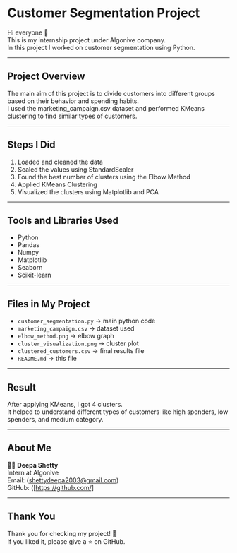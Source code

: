 # Customer Segmentation Project

Hi everyone 👋  
This is my internship project under Algonive company.  
In this project I worked on customer segmentation using Python.

---

## Project Overview

The main aim of this project is to divide customers into different groups based on their behavior and spending habits.  
I used the marketing_campaign.csv dataset and performed KMeans clustering to find similar types of customers.

---

## Steps I Did

1. Loaded and cleaned the data  
2. Scaled the values using StandardScaler  
3. Found the best number of clusters using the Elbow Method  
4. Applied KMeans Clustering  
5. Visualized the clusters using Matplotlib and PCA  

---

## Tools and Libraries Used

- Python  
- Pandas  
- Numpy  
- Matplotlib  
- Seaborn  
- Scikit-learn  

---

## Files in My Project

- `customer_segmentation.py` → main python code  
- `marketing_campaign.csv` → dataset used  
- `elbow_method.png` → elbow graph  
- `cluster_visualization.png` → cluster plot  
- `clustered_customers.csv` → final results file  
- `README.md` → this file  

---

## Result

After applying KMeans, I got 4 clusters.  
It helped to understand different types of customers like high spenders, low spenders, and medium category.

---

## About Me

👩‍💻 **Deepa Shetty**  
Intern at Algonive  
Email: (shettydeepa2003@gmail.com)  
GitHub: ([https://github.com/]

---

## Thank You

Thank you for checking my project! 🌸  
If you liked it, please give a ⭐ on GitHub.
